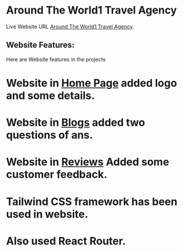 # Around The World1 Travel Agency

Live Website URL [Around The World1 Travel Agency](https://travel-company.netlify.app/).

## Website Features:
Here are Website features in the projects

# Website in [Home Page](https://travel-company.netlify.app/) added logo and some details.

# Website in [Blogs](https://travel-company.netlify.app/) added two questions of ans.

# Website in [Reviews](https://travel-company.netlify.app/) Added some customer feedback.

# Tailwind CSS framework has been used in website.

# Also used React Router.